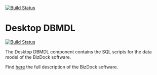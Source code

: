 [![Build Status](https://travis-ci.org/theAgileFactory/maf-dbmdl.svg?branch=master)](https://travis-ci.org/theAgileFactory/maf-dbmdl)

# Desktop DBMDL

[![Build Status](https://travis-ci.org/AblionGE/maf-dbmdl.svg?branch=master)](https://travis-ci.org/AblionGE/maf-dbmdl)

The Desktop DBMDL component contains the SQL scripts for the data model of the BizDock software.

Find <a href="https://help.bizdock.io/doku.php">here</a> the full description of the BizDock software.
